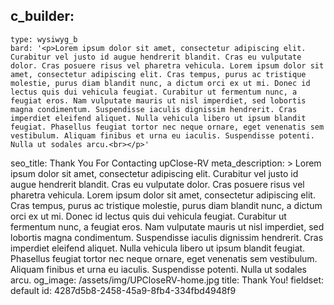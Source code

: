 c_builder:
  - 
    type: wysiwyg_b
    bard: '<p>Lorem ipsum dolor sit amet, consectetur adipiscing elit. Curabitur vel justo id augue hendrerit blandit. Cras eu vulputate dolor. Cras posuere risus vel pharetra vehicula. Lorem ipsum dolor sit amet, consectetur adipiscing elit. Cras tempus, purus ac tristique molestie, purus diam blandit nunc, a dictum orci ex ut mi. Donec id lectus quis dui vehicula feugiat. Curabitur ut fermentum nunc, a feugiat eros. Nam vulputate mauris ut nisl imperdiet, sed lobortis magna condimentum. Suspendisse iaculis dignissim hendrerit. Cras imperdiet eleifend aliquet. Nulla vehicula libero ut ipsum blandit feugiat. Phasellus feugiat tortor nec neque ornare, eget venenatis sem vestibulum. Aliquam finibus et urna eu iaculis. Suspendisse potenti. Nulla ut sodales arcu.<br></p>'
seo_title: Thank You For Contacting upClose-RV
meta_description: >
  Lorem ipsum dolor sit amet, consectetur adipiscing elit. Curabitur vel justo id augue hendrerit
  blandit. Cras eu vulputate dolor. Cras posuere risus vel pharetra vehicula. Lorem ipsum dolor sit
  amet, consectetur adipiscing elit. Cras tempus, purus ac tristique molestie, purus diam blandit
  nunc, a dictum orci ex ut mi. Donec id lectus quis dui vehicula feugiat. Curabitur ut fermentum
  nunc, a feugiat eros. Nam vulputate mauris ut nisl imperdiet, sed lobortis magna condimentum.
  Suspendisse iaculis dignissim hendrerit. Cras imperdiet eleifend aliquet. Nulla vehicula libero ut
  ipsum blandit feugiat. Phasellus feugiat tortor nec neque ornare, eget venenatis sem vestibulum.
  Aliquam finibus et urna eu iaculis. Suspendisse potenti. Nulla ut sodales arcu.
og_image: /assets/img/UPCloseRV-home.jpg
title: Thank You!
fieldset: default
id: 4287d5b8-2458-45a9-8fb4-334fbd4948f9
